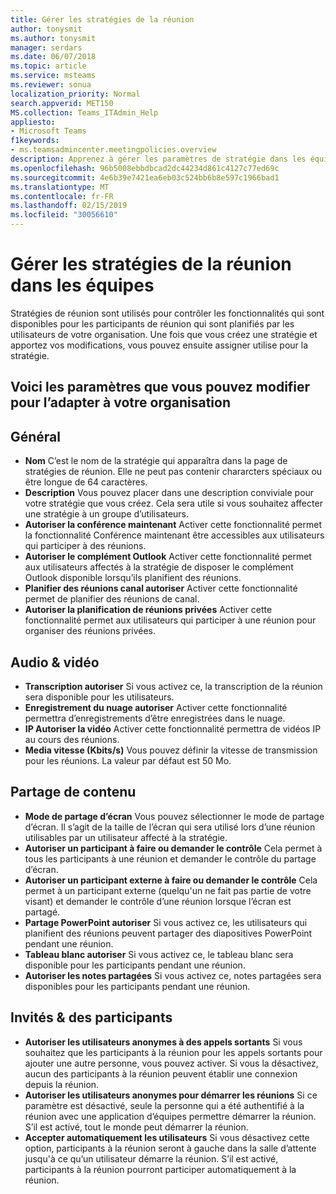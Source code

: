 ```yaml
---
title: Gérer les stratégies de la réunion
author: tonysmit
ms.author: tonysmit
manager: serdars
ms.date: 06/07/2018
ms.topic: article
ms.service: msteams
ms.reviewer: sonua
localization_priority: Normal
search.appverid: MET150
MS.collection: Teams_ITAdmin_Help
appliesto:
- Microsoft Teams
f1keywords:
- ms.teamsadmincenter.meetingpolicies.overview
description: Apprenez à gérer les paramètres de stratégie dans les équipes de réunion.
ms.openlocfilehash: 96b5008ebbdbcad2dc44234d861c4127c77ed69c
ms.sourcegitcommit: 4e6b39e7421ea6eb03c524bb6b8e597c1966bad1
ms.translationtype: MT
ms.contentlocale: fr-FR
ms.lasthandoff: 02/15/2019
ms.locfileid: "30056610"
---
```

# <a name="manage-meeting-policies-in-teams"></a>Gérer les stratégies de la réunion dans les équipes

Stratégies de réunion sont utilisés pour contrôler les fonctionnalités qui sont disponibles pour les participants de réunion qui sont planifiés par les utilisateurs de votre organisation. Une fois que vous créez une stratégie et apportez vos modifications, vous pouvez ensuite assigner utilise pour la stratégie. 

## <a name="here-are-the-settings-you-can-change-to-fit-your-organization"></a>Voici les paramètres que vous pouvez modifier pour l’adapter à votre organisation
<a name="bkgeneral"> </a>

## <a name="general"></a>Général
   - **Nom** C’est le nom de la stratégie qui apparaîtra dans la page de stratégies de réunion. Elle ne peut pas contenir chararcters spéciaux ou être longue de 64 caractères.
   - **Description** Vous pouvez placer dans une description conviviale pour votre stratégie que vous créez. Cela sera utile si vous souhaitez affecter une stratégie à un groupe d’utilisateurs.
   - **Autoriser la conférence maintenant** Activer cette fonctionnalité permet la fonctionnalité Conférence maintenant être accessibles aux utilisateurs qui participer à des réunions.
   - **Autoriser le complément Outlook** Activer cette fonctionnalité permet aux utilisateurs affectés à la stratégie de disposer le complément Outlook disponible lorsqu’ils planifient des réunions.
   - **Planifier des réunions canal autoriser** Activer cette fonctionnalité permet de planifier des réunions de canal.
   - **Autoriser la planification de réunions privées** Activer cette fonctionnalité permet aux utilisateurs qui participer à une réunion pour organiser des réunions privées.

<a name="bkaudioandvideo"> </a>

## <a name="audio--video"></a>Audio & vidéo
   - **Transcription autoriser** Si vous activez ce, la transcription de la réunion sera disponible pour les utilisateurs.
   - **Enregistrement du nuage autoriser** Activer cette fonctionnalité permettra d’enregistrements d’être enregistrées dans le nuage.
   - **IP Autoriser la vidéo** Activer cette fonctionnalité permettra de vidéos IP au cours des réunions.
   - **Media vitesse (Kbits/s)** Vous pouvez définir la vitesse de transmission pour les réunions. La valeur par défaut est 50 Mo.

<a name="bkcontentsharing"> </a>

## <a name="content-sharing"></a>Partage de contenu
   - **Mode de partage d’écran** Vous pouvez sélectionner le mode de partage d’écran. Il s’agit de la taille de l’écran qui sera utilisé lors d’une réunion utilisables par un utilisateur affecté à la stratégie.
   - **Autoriser un participant à faire ou demander le contrôle** Cela permet à tous les participants à une réunion et demander le contrôle du partage d’écran.
   - **Autoriser un participant externe à faire ou demander le contrôle** Cela permet à un participant externe (quelqu'un ne fait pas partie de votre visant) et demander le contrôle d’une réunion lorsque l’écran est partagé.
   - **Partage PowerPoint autoriser** Si vous activez ce, les utilisateurs qui planifient des réunions peuvent partager des diapositives PowerPoint pendant une réunion.
   - **Tableau blanc autoriser** Si vous activez ce, le tableau blanc sera disponible pour les participants pendant une réunion.
   - **Autoriser les notes partagées** Si vous activez ce, notes partagées sera disponibles pour les participants pendant une réunion.

<a name="bkparticipantsandguests"> </a>

## <a name="participants--guests"></a>Invités & des participants
   - **Autoriser les utilisateurs anonymes à des appels sortants** Si vous souhaitez que les participants à la réunion pour les appels sortants pour ajouter une autre personne, vous pouvez activer. Si vous la désactivez, aucun des participants à la réunion peuvent établir une connexion depuis la réunion.
   - **Autoriser les utilisateurs anonymes pour démarrer les réunions** Si ce paramètre est désactivé, seule la personne qui a été authentifié à la réunion avec une application d’équipes permettre démarrer la réunion. S’il est activé, tout le monde peut démarrer la réunion.
   - **Accepter automatiquement les utilisateurs** Si vous désactivez cette option, participants à la réunion seront à gauche dans la salle d’attente jusqu'à ce qu’un utilisateur démarre la réunion. S’il est activé, participants à la réunion pourront participer automatiquement à la réunion.


